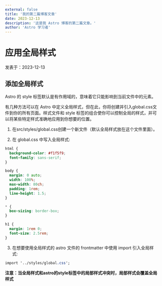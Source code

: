 ```yaml
---
external: false
title: '我的第二篇博客文章'
date: 2023-12-13
description: '这是我 Astro 博客的第二篇文章。'
author: 'Astro 学习者'
---
```


# 应用全局样式

发表于：2023-12-13

## 添加全局样式

 Astro 的 style 标签默认是有作用域的，意味着它只能影响到当前文件中的元素。

有几种方法可以在 Astro 中定义全局样式，但在此，你将创建并引入global.css文件到你的所有页面。样式文件和 style 标签的组合使你可以控制全局的样式，并可以将某些特定样式准确地应用到你想要的位置。

1. 在src/styles/global.css创建一个新文件（默认全局样式放在这个文件里面）。

2. 在 global.css 中写入全局样式:
```css
html {
  background-color: #f1f5f9;
  font-family: sans-serif;
}

body {
  margin: 0 auto;
  width: 100%;
  max-width: 80ch;
  padding: 1rem;
  line-height: 1.5;
}

* {
  box-sizing: border-box;
}

h1 {
  margin: 1rem 0;
  font-size: 2.5rem;
}
```

3. 在想要使用全局样式的 astro 文件的 frontmatter 中使用 import 引入全局样式:
```css
import '../styles/global.css';
```

**注意：当全局样式和astro的style标签中的局部样式冲突时，局部样式会覆盖全局样式**
